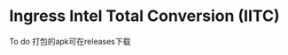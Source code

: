Ingress Intel Total Conversion (IITC)
=====================================
To do
打包的apk可在releases下载
